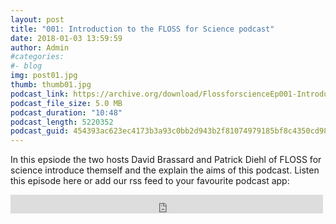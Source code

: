 ```yaml
---
layout: post
title: "001: Introduction to the FLOSS for Science podcast"
date: 2018-01-03 13:59:59
author: Admin
#categories: 
#- blog 
img: post01.jpg
thumb: thumb01.jpg
podcast_link: https://archive.org/download/FlossforscienceEp001-Introduction/FlossforscienceEp001-Introduction.mp3
podcast_file_size: 5.0 MB
podcast_duration: "10:48"
podcast_length: 5220352
podcast_guid: 454393ac623ec4173b3a93c0bb2d943b2f81074979185bf8c4350cd9812c2677
---
```

In this epsiode the two hosts David Brassard and Patrick Diehl of FLOSS for science introduce themself and the explain the aims of this podcast. Listen this episode here or add our rss feed to your favourite podcast app:

<iframe src="https://archive.org/download/FlossforscienceEp001-Introduction/FlossforscienceEp001-Introduction.mp3" width="500" height="30" frameborder="0" webkitallowfullscreen="true" mozallowfullscreen="true" allowfullscreen></iframe>
